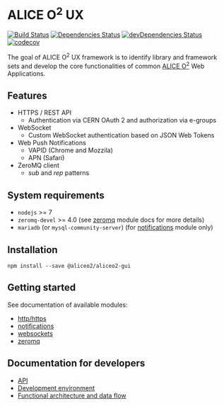 # ALICE O<sup>2</sup> UX

[![Build Status](https://travis-ci.org/AliceO2Group/Gui.svg?branch=master)](https://travis-ci.org/AliceO2Group/Gui)
[![Dependencies Status](https://david-dm.org/AliceO2Group/Gui/status.svg)](https://david-dm.org/AliceO2Group/Gui)
[![devDependencies Status](https://david-dm.org/AliceO2Group/Gui/dev-status.svg)](https://david-dm.org/AliceO2Group/Gui?type=dev)
[![codecov](https://codecov.io/gh/AliceO2Group/Gui/branch/master/graph/badge.svg)](https://codecov.io/gh/AliceO2Group/Gui)

The goal of ALICE O<sup>2</sup> UX framework is to identify library and framework sets and develop the core functionalities of common [ALICE O<sup>2</sup>](https://alice-o2.web.cern.ch) Web Applications.

## Features
 - HTTPS / REST API
   - Authentication via CERN OAuth 2 and authorization via e-groups
 - WebSocket
   - Custom WebSocket authentication based on JSON Web Tokens
 - Web Push Notifications
   - VAPID (Chrome and Mozzila)
   - APN (Safari)
 - ZeroMQ client 
   - *sub* and *rep* patterns

## System requirements
 * `nodejs` >= 7
 * `zeromq-devel` >= 4.0 (see [zeromq](docs/ZMQ.md) module docs for more details)
 * `mariadb` (or `mysql-community-server`) (for [notifications](docs/NOTIF.md) module only)

## Installation
 ```
 npm install --save @aliceo2/aliceo2-gui
 ```

## Getting started
See documentation of available modules:
 * [http/https](docs/HTTP.md)
 * [notifications](docs/NOTIF.md)
 * [websockets](docs/WS.md)
 * [zeromq](docs/ZMQ.md)

## Documentation for developers
 * [API](docs/API.md)
 * [Development environment](docs/DEV.md)
 * [Functional architecture and data flow](docs/ARCH.md)
